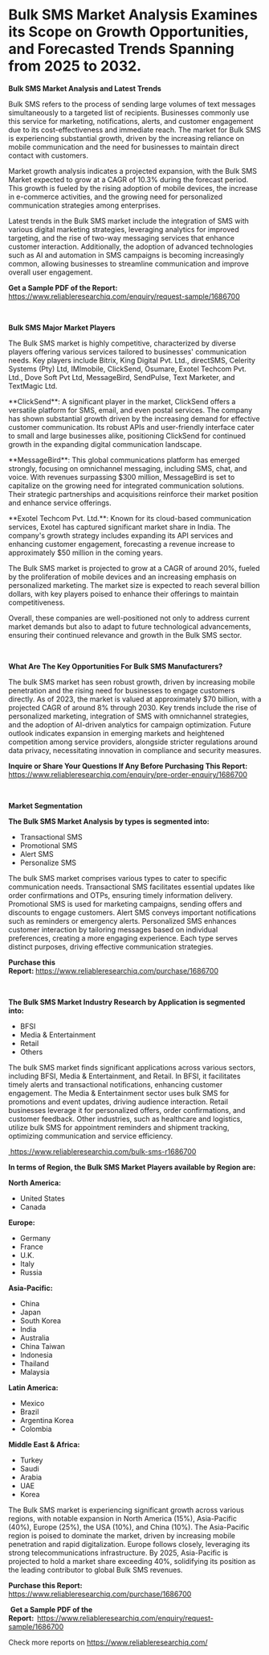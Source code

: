 <p><h1>Bulk SMS Market Analysis Examines its Scope on Growth Opportunities, and Forecasted Trends Spanning from 2025 to 2032.</h1></p><p><strong>Bulk SMS Market Analysis and Latest Trends</strong></p>
<p><p>Bulk SMS refers to the process of sending large volumes of text messages simultaneously to a targeted list of recipients. Businesses commonly use this service for marketing, notifications, alerts, and customer engagement due to its cost-effectiveness and immediate reach. The market for Bulk SMS is experiencing substantial growth, driven by the increasing reliance on mobile communication and the need for businesses to maintain direct contact with customers.</p><p>Market growth analysis indicates a projected expansion, with the Bulk SMS Market expected to grow at a CAGR of 10.3% during the forecast period. This growth is fueled by the rising adoption of mobile devices, the increase in e-commerce activities, and the growing need for personalized communication strategies among enterprises. </p><p>Latest trends in the Bulk SMS market include the integration of SMS with various digital marketing strategies, leveraging analytics for improved targeting, and the rise of two-way messaging services that enhance customer interaction. Additionally, the adoption of advanced technologies such as AI and automation in SMS campaigns is becoming increasingly common, allowing businesses to streamline communication and improve overall user engagement.</p></p>
<p><strong>Get a Sample PDF of the Report:&nbsp;</strong> <a href="https://www.reliableresearchiq.com/enquiry/request-sample/1686700?utm_campaign=3275&utm_medium=2&utm_source=Github&utm_content=ia&utm_term=26032025&utm_id=bulk-sms">https://www.reliableresearchiq.com/enquiry/request-sample/1686700</a></p>
<p>&nbsp;</p>
<p><strong>Bulk SMS Major Market Players</strong></p>
<p><p>The Bulk SMS market is highly competitive, characterized by diverse players offering various services tailored to businesses' communication needs. Key players include Bitrix, King Digital Pvt. Ltd., directSMS, Celerity Systems (Pty) Ltd, IMImobile, ClickSend, Osumare, Exotel Techcom Pvt. Ltd., Dove Soft Pvt Ltd, MessageBird, SendPulse, Text Marketer, and TextMagic Ltd.</p><p>**ClickSend**: A significant player in the market, ClickSend offers a versatile platform for SMS, email, and even postal services. The company has shown substantial growth driven by the increasing demand for effective customer communication. Its robust APIs and user-friendly interface cater to small and large businesses alike, positioning ClickSend for continued growth in the expanding digital communication landscape.</p><p>**MessageBird**: This global communications platform has emerged strongly, focusing on omnichannel messaging, including SMS, chat, and voice. With revenues surpassing $300 million, MessageBird is set to capitalize on the growing need for integrated communication solutions. Their strategic partnerships and acquisitions reinforce their market position and enhance service offerings.</p><p>**Exotel Techcom Pvt. Ltd.**: Known for its cloud-based communication services, Exotel has captured significant market share in India. The company's growth strategy includes expanding its API services and enhancing customer engagement, forecasting a revenue increase to approximately $50 million in the coming years.</p><p>The Bulk SMS market is projected to grow at a CAGR of around 20%, fueled by the proliferation of mobile devices and an increasing emphasis on personalized marketing. The market size is expected to reach several billion dollars, with key players poised to enhance their offerings to maintain competitiveness.</p><p>Overall, these companies are well-positioned not only to address current market demands but also to adapt to future technological advancements, ensuring their continued relevance and growth in the Bulk SMS sector.</p></p>
<p>&nbsp;</p>
<p><strong>What Are The Key Opportunities For Bulk SMS Manufacturers?</strong></p>
<p><p>The bulk SMS market has seen robust growth, driven by increasing mobile penetration and the rising need for businesses to engage customers directly. As of 2023, the market is valued at approximately $70 billion, with a projected CAGR of around 8% through 2030. Key trends include the rise of personalized marketing, integration of SMS with omnichannel strategies, and the adoption of AI-driven analytics for campaign optimization. Future outlook indicates expansion in emerging markets and heightened competition among service providers, alongside stricter regulations around data privacy, necessitating innovation in compliance and security measures.</p></p>
<p><strong>Inquire or Share Your Questions If Any Before Purchasing This Report:</strong> <a href="https://www.reliableresearchiq.com/enquiry/pre-order-enquiry/1686700?utm_campaign=3275&utm_medium=2&utm_source=Github&utm_content=ia&utm_term=26032025&utm_id=bulk-sms">https://www.reliableresearchiq.com/enquiry/pre-order-enquiry/1686700</a></p>
<p>&nbsp;</p>
<p><strong>Market Segmentation</strong></p>
<p><strong>The Bulk SMS Market Analysis by types is segmented into:</strong></p>
<p><ul><li>Transactional SMS</li><li>Promotional SMS</li><li>Alert SMS</li><li>Personalize SMS</li></ul></p>
<p><p>The bulk SMS market comprises various types to cater to specific communication needs. Transactional SMS facilitates essential updates like order confirmations and OTPs, ensuring timely information delivery. Promotional SMS is used for marketing campaigns, sending offers and discounts to engage customers. Alert SMS conveys important notifications such as reminders or emergency alerts. Personalized SMS enhances customer interaction by tailoring messages based on individual preferences, creating a more engaging experience. Each type serves distinct purposes, driving effective communication strategies.</p></p>
<p><strong>Purchase this Report:&nbsp;</strong><a href="https://www.reliableresearchiq.com/purchase/1686700?utm_campaign=3275&utm_medium=2&utm_source=Github&utm_content=ia&utm_term=26032025&utm_id=bulk-sms">https://www.reliableresearchiq.com/purchase/1686700</a></p>
<p>&nbsp;</p>
<p><strong>The Bulk SMS Market Industry Research by Application is segmented into:</strong></p>
<p><ul><li>BFSI</li><li>Media & Entertainment</li><li>Retail</li><li>Others</li></ul></p>
<p><p>The bulk SMS market finds significant applications across various sectors, including BFSI, Media & Entertainment, and Retail. In BFSI, it facilitates timely alerts and transactional notifications, enhancing customer engagement. The Media & Entertainment sector uses bulk SMS for promotions and event updates, driving audience interaction. Retail businesses leverage it for personalized offers, order confirmations, and customer feedback. Other industries, such as healthcare and logistics, utilize bulk SMS for appointment reminders and shipment tracking, optimizing communication and service efficiency.</p></p>
<p><a href="https://www.reliableresearchiq.com/bulk-sms-r1686700?utm_campaign=3275&utm_medium=2&utm_source=Github&utm_content=ia&utm_term=26032025&utm_id=bulk-sms">&nbsp;https://www.reliableresearchiq.com/bulk-sms-r1686700</a></p>
<p><strong>In terms of Region, the Bulk SMS Market Players available by Region are:</strong></p>
<p>
    <p> <strong> North America: </strong>
        <ul>
            <li>United States</li>
            <li>Canada</li>
        </ul>
        </p> 
    <p> <strong> Europe: </strong>
        <ul>
            <li>Germany</li>
            <li>France</li>
            <li>U.K.</li>
            <li>Italy</li>
            <li>Russia</li>
        </ul>
        </p> 
    <p> <strong> Asia-Pacific: </strong>
        <ul>
            <li>China</li>
            <li>Japan</li>
            <li>South Korea</li>
            <li>India</li>
            <li>Australia</li>
            <li>China Taiwan</li>
            <li>Indonesia</li>
            <li>Thailand</li>
            <li>Malaysia</li>
        </ul>
        </p> 
    <p> <strong> Latin America: </strong>
        <ul>
            <li>Mexico</li>
            <li>Brazil</li>
            <li>Argentina Korea</li>
            <li>Colombia</li>
        </ul>
        </p> 
    <p> <strong> Middle East & Africa: </strong>
        <ul>
            <li>Turkey</li>
            <li>Saudi</li>
            <li>Arabia</li>
            <li>UAE</li>
            <li>Korea</li>
        </ul>
    </p>
    </p>
<p><p>The Bulk SMS market is experiencing significant growth across various regions, with notable expansion in North America (15%), Asia-Pacific (40%), Europe (25%), the USA (10%), and China (10%). The Asia-Pacific region is poised to dominate the market, driven by increasing mobile penetration and rapid digitalization. Europe follows closely, leveraging its strong telecommunications infrastructure. By 2025, Asia-Pacific is projected to hold a market share exceeding 40%, solidifying its position as the leading contributor to global Bulk SMS revenues.</p></p>
<p><strong>Purchase this Report: </strong><a href="https://www.reliableresearchiq.com/purchase/1686700?utm_campaign=3275&utm_medium=2&utm_source=Github&utm_content=ia&utm_term=26032025&utm_id=bulk-sms">https://www.reliableresearchiq.com/purchase/1686700</a></p>
<p>&nbsp;<strong>Get a Sample PDF of the Report:&nbsp;&nbsp;</strong><a href="https://www.reliableresearchiq.com/enquiry/request-sample/1686700?utm_campaign=3275&utm_medium=2&utm_source=Github&utm_content=ia&utm_term=26032025&utm_id=bulk-sms">https://www.reliableresearchiq.com/enquiry/request-sample/1686700</a></p>
<p><strong></strong></p>
<p>Check more reports on <a href="https://www.reliableresearchiq.com/?utm_campaign=3275&utm_medium=2&utm_source=Github&utm_content=ia&utm_term=26032025&utm_id=bulk-sms">https://www.reliableresearchiq.com/</a></p>